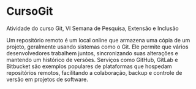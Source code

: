# CursoGit
Atividade do curso Git, VI Semana de Pesquisa, Extensão e Inclusão

Um repositório remoto é um local online que armazena uma cópia de um projeto, 
geralmente usando sistemas como o Git. Ele permite que vários desenvolvedores 
trabalhem juntos, sincronizando suas alterações e mantendo um histórico de versões.
Serviços como GitHub, GitLab e Bitbucket são exemplos populares de plataformas 
que hospedam repositórios remotos, facilitando a colaboração, backup e controle
de versão em projetos de software.
